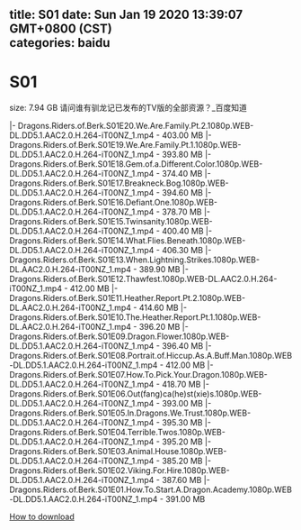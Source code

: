 
title: S01
date: Sun Jan 19 2020 13:39:07 GMT+0800 (CST)    
categories: baidu
---

# S01
size: 7.94 GB
 请问谁有驯龙记已发布的TV版的全部资源？_百度知道
 
|- Dragons.Riders.of.Berk.S01E20.We.Are.Family.Pt.2.1080p.WEB-DL.DD5.1.AAC2.0.H.264-iT00NZ_1.mp4 - 403.00 MB
|- Dragons.Riders.of.Berk.S01E19.We.Are.Family.Pt.1.1080p.WEB-DL.DD5.1.AAC2.0.H.264-iT00NZ_1.mp4 - 393.80 MB
|- Dragons.Riders.of.Berk.S01E18.Gem.of.a.Different.Color.1080p.WEB-DL.DD5.1.AAC2.0.H.264-iT00NZ_1.mp4 - 374.40 MB
|- Dragons.Riders.of.Berk.S01E17.Breakneck.Bog.1080p.WEB-DL.DD5.1.AAC2.0.H.264-iT00NZ_1.mp4 - 394.60 MB
|- Dragons.Riders.of.Berk.S01E16.Defiant.One.1080p.WEB-DL.DD5.1.AAC2.0.H.264-iT00NZ_1.mp4 - 378.70 MB
|- Dragons.Riders.of.Berk.S01E15.Twinsanity.1080p.WEB-DL.DD5.1.AAC2.0.H.264-iT00NZ_1.mp4 - 400.40 MB
|- Dragons.Riders.of.Berk.S01E14.What.Flies.Beneath.1080p.WEB-DL.DD5.1.AAC2.0.H.264-iT00NZ_1.mp4 - 406.30 MB
|- Dragons.Riders.of.Berk.S01E13.When.Lightning.Strikes.1080p.WEB-DL.AAC2.0.H.264-iT00NZ_1.mp4 - 389.90 MB
|- Dragons.Riders.of.Berk.S01E12.Thawfest.1080p.WEB-DL.AAC2.0.H.264-iT00NZ_1.mp4 - 412.00 MB
|- Dragons.Riders.of.Berk.S01E11.Heather.Report.Pt.2.1080p.WEB-DL.AAC2.0.H.264-iT00NZ_1.mp4 - 414.60 MB
|- Dragons.Riders.of.Berk.S01E10.The.Heather.Report.Pt.1.1080p.WEB-DL.AAC2.0.H.264-iT00NZ_1.mp4 - 396.20 MB
|- Dragons.Riders.of.Berk.S01E09.Dragon.Flower.1080p.WEB-DL.DD5.1.AAC2.0.H.264-iT00NZ_1.mp4 - 396.40 MB
|- Dragons.Riders.of.Berk.S01E08.Portrait.of.Hiccup.As.A.Buff.Man.1080p.WEB-DL.DD5.1.AAC2.0.H.264-iT00NZ_1.mp4 - 412.00 MB
|- Dragons.Riders.of.Berk.S01E07.How.To.Pick.Your.Dragon.1080p.WEB-DL.DD5.1.AAC2.0.H.264-iT00NZ_1.mp4 - 418.70 MB
|- Dragons.Riders.of.Berk.S01E06.Out(fang)ca(he)st(xie)s.1080p.WEB-DL.DD5.1.AAC2.0.H.264-iT00NZ_1.mp4 - 393.00 MB
|- Dragons.Riders.of.Berk.S01E05.In.Dragons.We.Trust.1080p.WEB-DL.DD5.1.AAC2.0.H.264-iT00NZ_1.mp4 - 395.30 MB
|- Dragons.Riders.of.Berk.S01E04.Terrible.Twos.1080p.WEB-DL.DD5.1.AAC2.0.H.264-iT00NZ_1.mp4 - 395.20 MB
|- Dragons.Riders.of.Berk.S01E03.Animal.House.1080p.WEB-DL.DD5.1.AAC2.0.H.264-iT00NZ_1.mp4 - 385.20 MB
|- Dragons.Riders.of.Berk.S01E02.Viking.For.Hire.1080p.WEB-DL.DD5.1.AAC2.0.H.264-iT00NZ_1.mp4 - 387.60 MB
|- Dragons.Riders.of.Berk.S01E01.How.To.Start.A.Dragon.Academy.1080p.WEB-DL.DD5.1.AAC2.0.H.264-iT00NZ_1.mp4 - 391.00 MB

[How to download](https://bpcam.bemobtrk.com/go/2ceec3aa-1ca2-46d6-b9ff-aaa5c184517c?jno=5511)